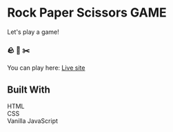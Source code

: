 # Rock Paper Scissors GAME

Let's play a game!
### :rock:    :page_with_curl:    :scissors:

You can play here: [Live site](https://ewasarenka.github.io/rock-paper-scissors/)


## Built With
HTML <br>
CSS <br>
Vanilla JavaScript
